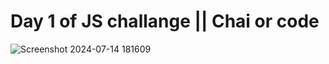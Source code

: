 # Day 1 of JS challange || Chai or code
![Screenshot 2024-07-14 181609](https://github.com/user-attachments/assets/3c07d47b-8f73-4317-86c2-a88e7c863729)
